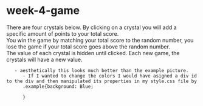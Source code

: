 # week-4-game
There are four crystals below. By clicking on a crystal you will 		add a specific amount of points to your total score. <br>
				You win the game by matching your total score to the random number, you lose the game if your total score goes above the random number. <br>
				The value of each crystal is hidden until clicked.
				Each new game, the crystals will have a new value.
        
       - aesthetically this looks much better than the example picture.
          - If I wanted to change the colors I would have asigned a div id to the div and then manipulated its properties in my style.css file by 
          .example{background: Blue;
          
          }
